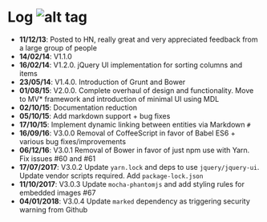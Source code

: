 Log  ![alt tag](https://raw.github.com/jh3y/tyto/master/src/img/tyto.png)
===
* __11/12/13__: Posted to HN, really great and very appreciated feedback from a large group of people
* __14/02/14__: V1.1.0
* __16/02/14__: V1.2.0. jQuery UI implementation for sorting columns and items
* __23/05/14__: V1.4.0. Introduction of Grunt and Bower
* __01/08/15__: V2.0.0. Complete overhaul of design and functionality. Move to MV* framework and introduction of minimal UI using MDL
* __02/10/15__: Documentation reduction
* __05/10/15__: Add markdown support + bug fixes
* __17/10/15__: Implement dynamic linking between entities via Markdown `#`
* __16/09/16__: V3.0.0 Removal of CoffeeScript in favor of Babel ES6 + various bug fixes/improvements
* __06/12/16__: V3.0.1 Removal of Bower in favor of just npm use with Yarn. Fix issues #60 and #61
* __17/07/2017__: V3.0.2 Update `yarn.lock` and deps to use `jquery/jquery-ui`. Update vendor scripts required. Add `package-lock.json`
* __11/10/2017__: V3.0.3 Update `mocha-phantomjs` and add styling rules for embedded images #67
* __04/01/2018__: V3.0.4 Update `marked` dependency as triggering security warning from Github
